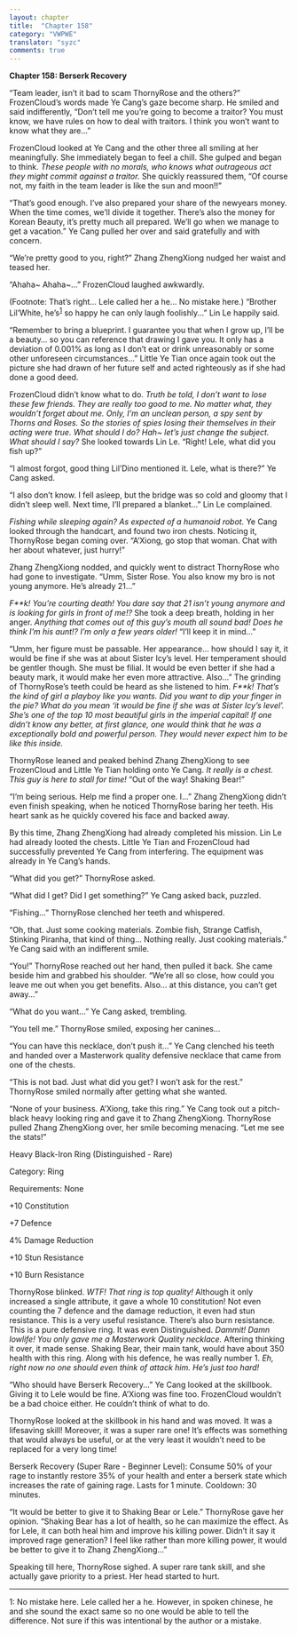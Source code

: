 ```yaml
---
layout: chapter
title:  "Chapter 158"
category: "VWPWE"
translator: "syzc"
comments: true
---
```


**Chapter 158: Berserk Recovery**

“Team leader, isn’t it bad to scam ThornyRose and the others?” FrozenCloud’s words made Ye Cang’s gaze become sharp. He smiled and said indifferently, “Don’t tell me you’re going to become a traitor? You must know, we have rules on how to deal with traitors. I think you won’t want to know what they are...”

FrozenCloud looked at Ye Cang and the other three all smiling at her meaningfully. She immediately began to feel a chill. She gulped and began to think. *These people with no morals, who knows what outrageous act they might commit against a traitor.* She quickly reassured them, “Of course not, my faith in the team leader is like the sun and moon!!”

“That’s good enough. I’ve also prepared your share of the newyears money. When the time comes, we’ll divide it together. There’s also the money for Korean Beauty, it’s pretty much all prepared. We’ll go when we manage to get a vacation.” Ye Cang pulled her over and said gratefully and with concern.

“We’re pretty good to you, right?” Zhang ZhengXiong nudged her waist and teased her.

“Ahaha~ Ahaha~...” FrozenCloud laughed awkwardly.

(Footnote: That’s right… Lele called her a he… No mistake here.)
“Brother Lil’White, he’s<sup>[1](#footnote1)</sup> so happy he can only laugh foolishly...” Lin Le happily said.

“Remember to bring a blueprint. I guarantee you that when I grow up, I’ll be a beauty… so you can reference that drawing I gave you. It only has a deviation of 0.001% as long as I don’t eat or drink unreasonably or some other unforeseen circumstances...” Little Ye Tian once again took out the picture she had drawn of her future self and acted righteously as if she had done a good deed.

FrozenCloud didn’t know what to do. *Truth be told, I don’t want to lose these few friends. They are really too good to me. No matter what, they wouldn’t forget about me. Only, I’m an unclean person, a spy sent by Thorns and Roses. So the stories of spies losing their themselves in their acting were true. What should I do? Hah~ let’s just change the subject. What should I say?* She looked towards Lin Le. “Right! Lele, what did you fish up?”

“I almost forgot, good thing Lil’Dino mentioned it. Lele, what is there?” Ye Cang asked.

“I also don’t know. I fell asleep, but the bridge was so cold and gloomy that I didn’t sleep well. Next time, I’ll prepared a blanket...” Lin Le complained.

*Fishing while sleeping again? As expected of a humanoid robot.* Ye Cang looked through the handcart, and found two iron chests. Noticing it, ThornyRose began coming over. “A’Xiong, go stop that woman. Chat with her about whatever, just hurry!”

Zhang ZhengXiong nodded, and quickly went to distract ThornyRose who had gone to investigate. “Umm, Sister Rose. You also know my bro is not young anymore. He’s already 21...”

*F\*\*k! You’re courting death! You dare say that 21 isn’t young anymore and is looking for girls in front of me!?* She took a deep breath, holding in her anger. *Anything that comes out of this guy’s mouth all sound bad! Does he think I’m his aunt!? I’m only a few years older!* “I’ll keep it in mind...”

“Umm, her figure must be passable. Her appearance… how should I say it, it would be fine if she was at about Sister Icy’s level. Her temperament should be gentler though. She must be filial. It would be even better if she had a beauty mark, it would make her even more attractive. Also...” The grinding of ThornyRose’s teeth could be heard as she listened to him. *F\*\*k! That’s the kind of girl a playboy like you wants. Did you want to dip your finger in the pie? What do you mean ‘it would be fine if she was at Sister Icy’s level’. She’s one of the top 10 most beautiful girls in the imperial capital! If one didn’t know any better, at first glance, one would think that he was a exceptionally bold and powerful person. They would never expect him to be like this inside.*

ThornyRose leaned and peaked behind Zhang ZhengXiong to see FrozenCloud and Little Ye Tian holding onto Ye Cang. *It really is a chest. This guy is here to stall for time!* “Out of the way! Shaking Bear!”

“I’m being serious. Help me find a proper one. I...” Zhang ZhengXiong didn’t even finish speaking, when he noticed ThornyRose baring her teeth. His heart sank as he quickly covered his face and backed away.

By this time, Zhang ZhengXiong had already completed his mission. Lin Le had already looted the chests. Little Ye Tian and FrozenCloud had successfully prevented Ye Cang from interfering. The equipment was already in Ye Cang’s hands. 

“What did you get?” ThornyRose asked.

“What did I get? Did I get something?” Ye Cang asked back, puzzled.

“Fishing...” ThornyRose clenched her teeth and whispered.

“Oh, that. Just some cooking materials. Zombie fish, Strange Catfish, Stinking Piranha, that kind of thing… Nothing really. Just cooking materials.” Ye Cang said with an indifferent smile.

“You!” ThornyRose reached out her hand, then pulled it back. She came beside him and grabbed his shoulder. “We’re all so close, how could you leave me out when you get benefits. Also… at this distance, you can’t get away...”

“What do you want...” Ye Cang asked, trembling.

“You tell me.” ThornyRose smiled, exposing her canines...

“You can have this necklace, don’t push it...” Ye Cang clenched his teeth and handed over a Masterwork quality defensive necklace that came from one of the chests. 

“This is not bad. Just what did you get? I won’t ask for the rest.” ThornyRose smiled normally after getting what she wanted.

“None of your business. A’Xiong, take this ring.” Ye Cang took out a pitch-black heavy looking ring and gave it to Zhang ZhengXiong. ThornyRose pulled Zhang ZhengXiong over, her smile becoming menacing. “Let me see the stats!”

Heavy Black-Iron Ring (Distinguished - Rare)

Category: Ring

Requirements: None

+10 Constitution

+7 Defence

4% Damage Reduction

+10 Stun Resistance

+10 Burn Resistance

ThornyRose blinked. *WTF! That ring is top quality!* Although it only increased a single attribute, it gave a whole 10 constitution! Not even counting the 7 defence and the damage reduction, it even had stun resistance. This is a very useful resistance. There’s also burn resistance. This is a pure defensive ring. It was even Distinguished. *Dammit! Damn lowlife! You only gave me a Masterwork Quality necklace.* Aftering thinking it over, it made sense. Shaking Bear, their main tank, would have about 350 health with this ring. Along with his defence, he was really number 1. *Eh, right now no one should even think of attack him. He’s just too hard!*

“Who should have Berserk Recovery...” Ye Cang looked at the skillbook. Giving it to Lele would be fine. A’Xiong was fine too. FrozenCloud wouldn’t be a bad choice either. He couldn’t think of what to do.

ThornyRose looked at the skillbook in his hand and was moved. It was a lifesaving skill! Moreover, it was a super rare one! It’s effects was something that would always be useful, or at the very least it wouldn’t need to be replaced for a very long time! 

Berserk Recovery (Super Rare - Beginner Level): Consume 50% of your rage to instantly restore 35% of your health and enter a berserk state which increases the rate of gaining rage. Lasts for 1 minute. Cooldown: 30 minutes.

“It would be better to give it to Shaking Bear or Lele.” ThornyRose gave her opinion. “Shaking Bear has a lot of health, so he can maximize the effect. As for Lele, it can both heal him and improve his killing power. Didn’t it say it improved rage generation? I feel like rather than more killing power, it would be better to give it to Zhang ZhengXiong...”

Speaking till here, ThornyRose sighed. A super rare tank skill, and she actually gave priority to a priest. Her head started to hurt.

---

<a name="footnote1">1</a>: No mistake here. Lele called her a he. However, in spoken chinese, he and she sound the exact same so no one would be able to tell the difference. Not sure if this was intentional by the author or a mistake.